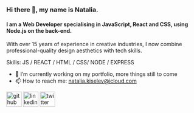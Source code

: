 ### Hi there 👋, my name is Natalia.
####  I am a Web Developer specialising in JavaScript, React and CSS, using Node.js on the back-end.
With over 15 years of experience in creative industries, I now combine professional-quality design aesthetics with tech skills.

Skills: JS / REACT / HTML / CSS/ NODE / EXPRESS

- 🔭 I’m currently working on my portfolio, more things still to come 
- 📫 How to reach me: natalia.kiselev@icloud.com 


[<img src='https://cdn.jsdelivr.net/npm/simple-icons@3.0.1/icons/github.svg' alt='github' height='40'>](https://github.com/nataliakiselev)  [<img src='https://cdn.jsdelivr.net/npm/simple-icons@3.0.1/icons/linkedin.svg' alt='linkedin' height='40'>](https://www.linkedin.com/in/nataliakiselev/)  [<img src='https://cdn.jsdelivr.net/npm/simple-icons@3.0.1/icons/twitter.svg' alt='twitter' height='40'>](https://twitter.com/kiselev_natalia)  
  
